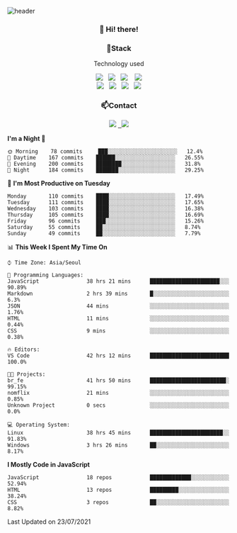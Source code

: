 ![header](https://capsule-render.vercel.app/api?type=waving&color=gradient&height=200&text=Che-ri&fontAlign=70&fontAlignY=40&animation=twinkling)

<h3 align="center">👋 Hi! there!</h3>

<h3 align="center">📌Stack</h3>
<p align="center">Technology used</p>
<div align="center"><img src="https://img.shields.io/badge/HTML5-e74c3c?style=flat-square&logo=HTML5&logoColor=white"></img> &nbsp <img src="https://img.shields.io/badge/CSS3-0A84FF?style=flat-square&logo=CSS3&logoColor=white"></img>  &nbsp <img src="https://img.shields.io/badge/SCSS-fd79a8?style=flat-square&logo=Sass&logoColor=white"/></a>&nbsp  &nbsp <img src="https://img.shields.io/badge/styled%2Dcomponents-DB7093?style=flat-square&logo=styled%2Dcomponents&logoColor=white"/></a>
<br><img src="https://img.shields.io/badge/JavaScript-FFCD11?style=flat-square&logo=JavaScript&logoColor=white"></img> &nbsp <img src="https://img.shields.io/badge/React-00BCF6?style=flat-square&logo=React&logoColor=white"></img> &nbsp <img src="https://img.shields.io/badge/Redux-764ABC?style=flat-square&logo=Redux&logoColor=white"/></a> &nbsp <img src="https://img.shields.io/badge/jQuery-3655FF?style=flat-square&logo=jQuery&logoColor=white"></img></div>

<h3 align="center">📫Contact</h3>
<div align="center"><a href="https://cheri.tistory.com/"><img src="https://img.shields.io/badge/Cheri-AD29B6?style=flat-square&logo=Tidal&logoColor=white"/></a> <a href="rnjs1135@gmail.com"> &nbsp <img src="https://img.shields.io/badge/Gmail-EA4335?style=flat-square&logo=Gmail&logoColor=white"/></a></div>

<!--START_SECTION:waka-->
**I'm a Night 🦉** 

```text
🌞 Morning    78 commits     ███░░░░░░░░░░░░░░░░░░░░░░   12.4% 
🌆 Daytime    167 commits    ██████░░░░░░░░░░░░░░░░░░░   26.55% 
🌃 Evening    200 commits    ████████░░░░░░░░░░░░░░░░░   31.8% 
🌙 Night      184 commits    ███████░░░░░░░░░░░░░░░░░░   29.25%

```
📅 **I'm Most Productive on Tuesday** 

```text
Monday       110 commits    ████░░░░░░░░░░░░░░░░░░░░░   17.49% 
Tuesday      111 commits    ████░░░░░░░░░░░░░░░░░░░░░   17.65% 
Wednesday    103 commits    ████░░░░░░░░░░░░░░░░░░░░░   16.38% 
Thursday     105 commits    ████░░░░░░░░░░░░░░░░░░░░░   16.69% 
Friday       96 commits     ███░░░░░░░░░░░░░░░░░░░░░░   15.26% 
Saturday     55 commits     ██░░░░░░░░░░░░░░░░░░░░░░░   8.74% 
Sunday       49 commits     ██░░░░░░░░░░░░░░░░░░░░░░░   7.79%

```


📊 **This Week I Spent My Time On** 

```text
⌚︎ Time Zone: Asia/Seoul

💬 Programming Languages: 
JavaScript               38 hrs 21 mins      ██████████████████████░░░   90.89% 
Markdown                 2 hrs 39 mins       █░░░░░░░░░░░░░░░░░░░░░░░░   6.3% 
JSON                     44 mins             ░░░░░░░░░░░░░░░░░░░░░░░░░   1.76% 
HTML                     11 mins             ░░░░░░░░░░░░░░░░░░░░░░░░░   0.44% 
CSS                      9 mins              ░░░░░░░░░░░░░░░░░░░░░░░░░   0.38%

🔥 Editors: 
VS Code                  42 hrs 12 mins      █████████████████████████   100.0%

🐱‍💻 Projects: 
br_fe                    41 hrs 50 mins      ████████████████████████░   99.15% 
nomflix                  21 mins             ░░░░░░░░░░░░░░░░░░░░░░░░░   0.85% 
Unknown Project          0 secs              ░░░░░░░░░░░░░░░░░░░░░░░░░   0.0%

💻 Operating System: 
Linux                    38 hrs 45 mins      ███████████████████████░░   91.83% 
Windows                  3 hrs 26 mins       ██░░░░░░░░░░░░░░░░░░░░░░░   8.17%

```

**I Mostly Code in JavaScript** 

```text
JavaScript               18 repos            █████████████░░░░░░░░░░░░   52.94% 
HTML                     13 repos            █████████░░░░░░░░░░░░░░░░   38.24% 
CSS                      3 repos             ██░░░░░░░░░░░░░░░░░░░░░░░   8.82%

```



 Last Updated on 23/07/2021
<!--END_SECTION:waka-->
